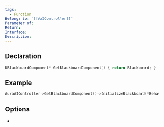 ```yaml
---
tags:
  - Function
Belongs to: "[[AAIController]]"
Parameter of: 
Return: 
Interface: 
Description:
---
```


## Declaration

```cpp
UBlackboardComponent* GetBlackboardComponent() { return Blackboard; }
```

## Example

```cpp
AuraAIController->GetBlackboardComponent()->InitializeBlackboard(*BehaviorTree->BlackboardAsset);
```

## Options
- 